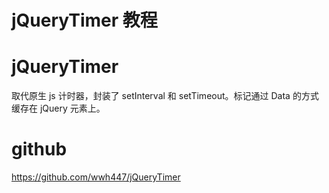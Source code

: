 # jQueryTimer 教程

# jQueryTimer
取代原生 js 计时器，封装了 setInterval 和 setTimeout。标记通过 Data 的方式缓存在 jQuery 元素上。

# github
https://github.com/wwh447/jQueryTimer
